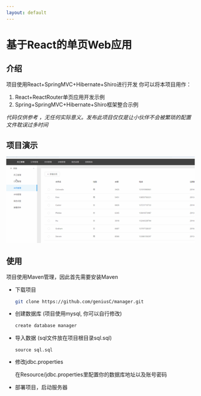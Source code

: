 ```yaml
---
layout: default
---
```

基于React的单页Web应用
====

介绍
----

项目使用React+SpringMVC+Hibernate+Shiro进行开发
你可以将本项目用作：

1. React+ReactRouter单页应用开发示例
2. Spring+SpringMVC+Hibernate+Shiro框架整合示例

*代码仅供参考 ，无任何实际意义。发布此项目仅仅是让小伙伴不会被繁琐的配置文件耽误过多时间*

项目演示
----

![演示](/assets/image/sample.gif)

使用
----

项目使用Maven管理，因此首先需要安装Maven
* 下载项目

    ```bash
    git clone https://github.com/geniusC/manager.git
    ```

* 创建数据库 (项目使用mysql, 你可以自行修改)

    ```bash
    create database manager
    ```

* 导入数据 (sql文件放在项目根目录sql.sql)

    ```
    source sql.sql
    ```

* 修改jdbc.properties

    在Resource/jdbc.properties里配置你的数据库地址以及账号密码

* 部署项目，启动服务器

